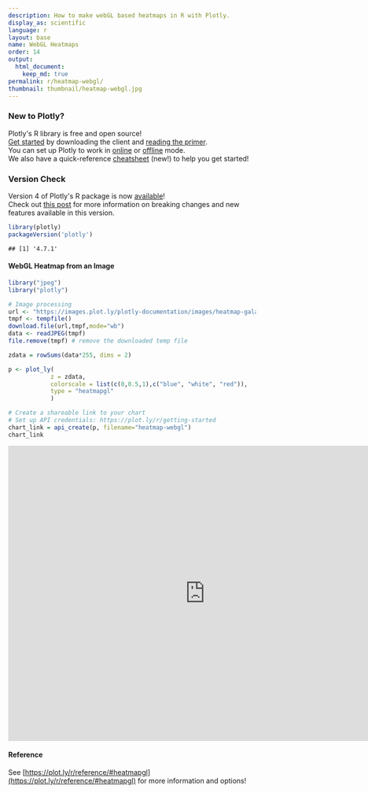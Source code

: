 ```yaml
---
description: How to make webGL based heatmaps in R with Plotly.
display_as: scientific
language: r
layout: base
name: WebGL Heatmaps
order: 14
output:
  html_document:
    keep_md: true
permalink: r/heatmap-webgl/
thumbnail: thumbnail/heatmap-webgl.jpg
---
```


### New to Plotly?

Plotly's R library is free and open source!<br>
[Get started](https://plot.ly/r/getting-started/) by downloading the client and [reading the primer](https://plot.ly/r/getting-started/).<br>
You can set up Plotly to work in [online](https://plot.ly/r/getting-started/#hosting-graphs-in-your-online-plotly-account) or [offline](https://plot.ly/r/offline/) mode.<br>
We also have a quick-reference [cheatsheet](https://images.plot.ly/plotly-documentation/images/r_cheat_sheet.pdf) (new!) to help you get started!

### Version Check

Version 4 of Plotly's R package is now [available](https://plot.ly/r/getting-started/#installation)!<br>
Check out [this post](http://moderndata.plot.ly/upgrading-to-plotly-4-0-and-above/) for more information on breaking changes and new features available in this version.


```r
library(plotly)
packageVersion('plotly')
```

```
## [1] '4.7.1'
```

#### WebGL Heatmap from an Image


```r
library("jpeg")
library("plotly")

# Image processing
url <- "https://images.plot.ly/plotly-documentation/images/heatmap-galaxy.jpg"
tmpf <- tempfile()
download.file(url,tmpf,mode="wb")
data <- readJPEG(tmpf)
file.remove(tmpf) # remove the downloaded temp file

zdata = rowSums(data*255, dims = 2)

p <- plot_ly(
            z = zdata,
            colorscale = list(c(0,0.5,1),c("blue", "white", "red")),
            type = "heatmapgl"
            )

# Create a shareable link to your chart
# Set up API credentials: https://plot.ly/r/getting-started
chart_link = api_create(p, filename="heatmap-webgl")
chart_link
```

<iframe src="https://plot.ly/~RPlotBot/5461.embed" width="800" height="600" id="igraph" scrolling="no" seamless="seamless" frameBorder="0"> </iframe>

#### Reference

See [https://plot.ly/r/reference/#heatmapgl](https://plot.ly/r/reference/#heatmapgl) for more information and options!